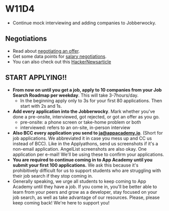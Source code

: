# W11D4
* Continue mock interviewing and adding companies to Jobberwocky.

## Negotiations
* Read about [negotiating an offer][offer-negotiation].
* Get some data points for [salary negotiations][salary-data].
* You can also check out this [HackerNewsarticle][hn-negotiation-article]

## START APPLYING!!
  * **From now on until you get a job, apply to 10 companies from your Job Search Roadmap per weekday**.  This will take 3-7hours/day.
    * In the beginning apply only to 3s for your first 80 applications. Then start with 2s and 1s.
  * **Add every application into the Jobberwocky**. Mark whether you've done a pre-onsite, interviewed, got rejected, or got an offer as you go.
    * pre-onsite: a phone screen or take-home problem or both
    * interviewed: refers to an on-site, in-person interview
  * **Also BCC every application you send to ja@appacademy.io**. (Short for job applications. We abbreviated it in case you mess up and CC us instead of BCC). Like in the Applyathons, send us screenshots if it's a non-email application. AngelList screenshots are also okay. One application per e-mail! We'll be using these to confirm your applications.
  * **You are required to continue coming in to App Academy until you submit your first 100 applications.** We ask this because it's prohibitively difficult for us to support students who are struggling with their job search if they stop coming in.
  * Generally speaking, we urge all students to keep coming to App Academy until they have a job. If you come in, you'll be better able to learn from your peers and grow as a developer, stay focused on your job search, as well as take advantage of our resources. Please, please keep coming back! We're here to support you!

[job-search-etiquette]: ../self-presentation/job_search_etiquette.md
[typical-interview]: ../interview-prep/typical_interview.md
[good-questions]: ../self-presentation/good_questions.md
[text-only]: ../self-presentation/text-resume.md
[hackreactor-article]: http://venturebeat.com/2013/08/28/the-developers-guide-to-interviewing/?utm_source=feedburner&utm_medium=feed&utm_campaign=Feed%3A+Venturebeat+(VentureBeat)



[offer-negotiation]: ../negotiating/email-negotiations.md
[salary-data]: ../negotiating/salary-data.md
[hn-negotiation-article]: https://news.ycombinator.com/item?id=3289750

